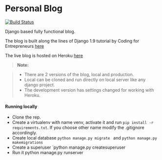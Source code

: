 Personal Blog
===================

[![Build Status](https://travis-ci.org/goyal-sidd/blog.svg?branch=master)](https://travis-ci.org/goyal-sidd/blog)

Django based fully functional blog.

The blog is built along the lines of Django 1.9 tutorial by Coding for Entrepreneurs [here](https://github.com/codingforentrepreneurs/try-django-19)

The live blog is hosted on Heroku [here](sid22.herokuapp.com/posts/) 
> **Note:**

> - There are 2 versions of the blog, local and production.
> - Local can be cloned and run directly on local server like any django project.
> - The development version has settings changed for working with Heroku. 

#### <i class="icon-file"></i> Running locally

 - Clone the rep.
 - Create a virtualenv with name venv, activate it and run `pip install -r requirements.txt`. If you choose other name modify the .gitignore accordingly.
 - Create local database `python manage.py migrate ` and `python manage.py makemigrations`
 - Create a superuser `python manage.py createsuperuser  
 - Run it python manage.py runserver
